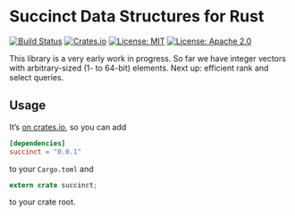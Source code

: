 # Succinct Data Structures for Rust

[![Build Status](https://travis-ci.org/tov/succinct-rs.svg?branch=master)](https://travis-ci.org/tov/succinct-rs)
[![Crates.io](https://img.shields.io/crates/v/succinct.svg?maxAge=2592000)](https://crates.io/crates/succinct)
[![License: MIT](https://img.shields.io/badge/license-MIT-blue.svg)](LICENSE-MIT)
[![License: Apache 2.0](https://img.shields.io/badge/license-Apache_2.0-blue.svg)](LICENSE-APACHE)

This library is a very early work in progress. So far we have integer
vectors with arbitrary-sized (1- to 64-bit) elements. Next up: efficient
rank and select queries.

## Usage

It’s [on crates.io](https://crates.io/crates/succinct), so you can add

```toml
[dependencies]
succinct = "0.0.1"
```

to your `Cargo.toml` and

```rust
extern crate succinct;
```

to your crate root.

